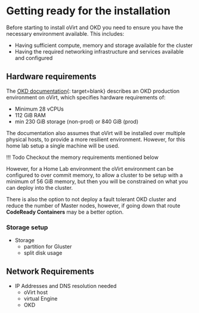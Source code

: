 # Getting ready for the installation

Before starting to install oVirt and OKD you need to ensure you have the necessary environment available.  This includes:

- Having sufficient compute, memory and storage available for the cluster
- Having the required networking infrastructure and services available and configured

## Hardware requirements

The [OKD documentation](https://docs.okd.io/latest/installing/installing_rhv/installing-rhv-default.html){: target=blank} describes an OKD production environment on oVirt, which specifies hardware requirements of:

- Minimum 28 vCPUs
- 112 GiB RAM
- min 230 GiB storage (non-prod) or 840 GiB (prod)

The documentation also assumes that oVirt will be installed over multiple physical hosts, to provide a more resilient environment.  However, for this home lab setup a single machine will be used.

!!! Todo
    Checkout the memory requirements mentioned below

However, for a Home Lab environment the oVirt environment can be configured to over commit memory, to allow a cluster to be setup with a minimum of 56 GiB memory, but then you will be constrained on what you can deploy into the cluster.

There is also the option to not deploy a fault tolerant OKD cluster and reduce the number of Master nodes, however, if going down that route **CodeReady Containers** may be a better option.

### Storage setup

- Storage
  - partition for Gluster
  - split disk usage

## Network Requirements

- IP Addresses and DNS resolution needed
  - oVirt host
  - virtual Engine
  - OKD
